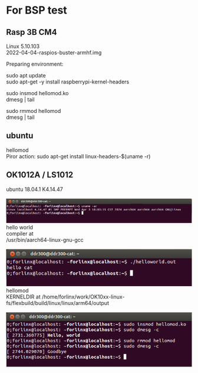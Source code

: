 # For BSP test

## Rasp 3B  CM4
Linux 5.10.103  
2022-04-04-raspios-buster-armhf.img   

Preparing environment:  

sudo apt update  
sudo apt-get -y install raspberrypi-kernel-headers  

sudo insmod hellomod.ko  
dmesg | tail  

sudo rmmod hellomod  
dmesg | tail

## ubuntu
hellomod  
Piror action:
sudo apt-get install linux-headers-$(uname -r)  

## OK1012A / LS1012

ubuntu 18.04.1 K4.14.47  
<br>![pic](ls1012/pic/ls1012_a.png)<br>
hello world  
compiler at  
/usr/bin/aarch64-linux-gnu-gcc  
<br>![pic](ls1012/pic/ls1012_b.png)<br>
hellomod  
KERNELDIR at
/home/forlinx/work/OK10xx-linux-fs/flexbuild/build/linux/linux/arm64/output  
<br>![pic](ls1012/pic/ls1012_c.png)<br>
